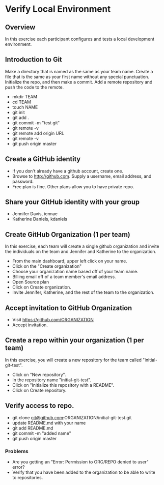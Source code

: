 # Verify Local Environment

## Overview

In this exercise each participant configures and tests a local development environment.

## Introduction to Git

Make a directory that is named as the same as your team name. Create a file that is the same as your first name without any special punctuation. Initialize the repo, and then make a commit. Add a remote repository and push the code to the remote.

* mkdir TEAM
* cd TEAM
* touch NAME
* git init
* git add .
* git commit -m "test git"
* git remote -v
* git remote add origin URL
* git remote -v
* git push origin master

## Create a GitHub identity

* If you don't already have a github account, create one.
* Browse to http://github.com. Supply a username, email address, and password.
* Free plan is fine. Other plans allow you to have private repo.

## Share your GitHub identity with your group

* Jennifer Davis, iennae
* Katherine Daniels, kdaniels

## Create GitHub Organization (1 per team)

In this exercise, each team will create a single github organization and invite the individuals on the team and Jennifer and Katherine to the organization.

* From the main dashboard, upper left click on your name.
* Click on the "Create organization"
* Choose your organization name based off of your team name.
* Billing email off of a team member's email address.
* Open Source plan
* Click on Create organization.
* Invite Jennifer, Katherine, and the rest of the team to the organization.

## Accept invitation to GitHub Organization

* Visit https://github.com/ORGANIZATION
* Accept invitation.

## Create a repo within your organization (1 per team)

In this exercise, you will create a new repository for the team called "initial-git-test".

* Click on "New repository".
* In the repository name "initial-git-test".
* Click on "Initialize this repository with a README".
* Click on Create repository.

## Verify access to repo.

* git clone git@github.com:ORGANIZATION/initial-git-test.git
* update README.md with your name
* git add README.md
* git commit -m "added name"
* git push origin master

### Problems

* Are you getting an "Error: Permission to ORG/REPO denied to user" error?
 * Verify that you have been added to the organization to be able to write to repositories.

